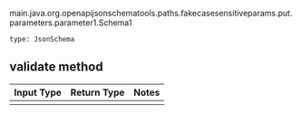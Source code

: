 main.java.org.openapijsonschematools.paths.fakecasesensitiveparams.put.parameters.parameter1.Schema1
```
type: JsonSchema
```

## validate method
Input Type | Return Type | Notes
------------ | ------------- | -------------
 |  |
